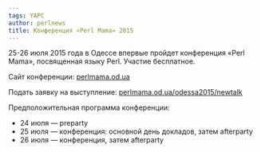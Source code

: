 ```yaml
---
tags: YAPC
author: perlnews
title: Конференция «Perl Mama» 2015
---
```

25-26 июля 2015 года в Одессе впервые пройдет конференция «Perl Mama»,
посвященная языку Perl. Участие бесплатное.

Сайт конференции: [perlmama.od.ua](http://perlmama.od.ua/)

Подать заявку на выступление:
[perlmama.od.ua/odessa2015/newtalk](http://perlmama.od.ua/odessa2015/newtalk)

Предположительная программа конференции:

- 24 июля — preparty 
- 25 июля — конференция: основной день докладов, затем afterparty
- 26 июля — конференция, затем afterparty

